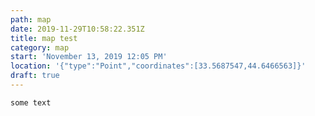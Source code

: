 ```yaml
---
path: map
date: 2019-11-29T10:58:22.351Z
title: map test
category: map
start: 'November 13, 2019 12:05 PM'
location: '{"type":"Point","coordinates":[33.5687547,44.6466563]}'
draft: true
---
```

```
some text
```

>

